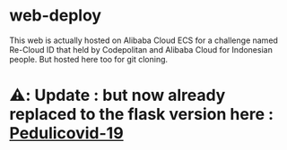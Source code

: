 # web-deploy

This web is actually hosted on Alibaba Cloud ECS for a challenge named Re-Cloud ID that held by Codepolitan and Alibaba Cloud for Indonesian people.
But hosted here too for git cloning.

# ⚠️: Update : but now already replaced to the flask version here : [Pedulicovid-19](http://47.254.242.132/)
